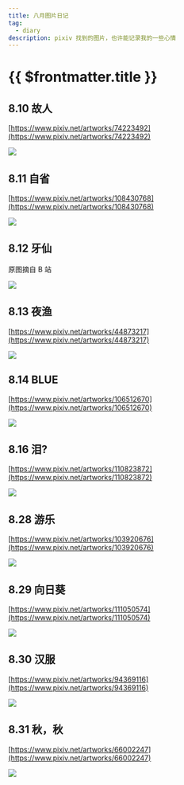 ```yaml
---
title: 八月图片日记
tag:
  - diary
description: pixiv 找到的图片，也许能记录我的一些心情
---
```


# {{ $frontmatter.title }}

## 8.10 故人

[https://www.pixiv.net/artworks/74223492](https://www.pixiv.net/artworks/74223492)

<img src='https://raw.githubusercontent.com/shellRaining/img/main/2308/p10.jpg'>

## 8.11 自省

[https://www.pixiv.net/artworks/108430768](https://www.pixiv.net/artworks/108430768)

<img src='https://raw.githubusercontent.com/shellRaining/img/main/2308/p11.jpg'>

## 8.12 牙仙

原图摘自 B 站

<img src='https://raw.githubusercontent.com/shellRaining/img/main/2308/p12.jpg'>

## 8.13 夜渔

[https://www.pixiv.net/artworks/44873217](https://www.pixiv.net/artworks/44873217)

<img src='https://raw.githubusercontent.com/shellRaining/img/main/2308/p13.jpg'>

## 8.14 BLUE

[https://www.pixiv.net/artworks/106512670](https://www.pixiv.net/artworks/106512670)

<img src='https://raw.githubusercontent.com/shellRaining/img/main/2308/p14.jpg'>

## 8.16 泪?

[https://www.pixiv.net/artworks/110823872](https://www.pixiv.net/artworks/110823872)

<img src='https://raw.githubusercontent.com/shellRaining/img/main/2308/p16.jpg'>

## 8.28 游乐

[https://www.pixiv.net/artworks/103920676](https://www.pixiv.net/artworks/103920676)

<img src='https://raw.githubusercontent.com/shellRaining/img/main/2308/p28.jpg'>

## 8.29 向日葵

[https://www.pixiv.net/artworks/111050574](https://www.pixiv.net/artworks/111050574)

<img src='https://raw.githubusercontent.com/shellRaining/img/main/2308/p29_2.jpg'>

## 8.30 汉服

[https://www.pixiv.net/artworks/94369116](https://www.pixiv.net/artworks/94369116)

<img src='https://raw.githubusercontent.com/shellRaining/img/main/2308/p30.jpg'>

## 8.31 秋，秋

[https://www.pixiv.net/artworks/66002247](https://www.pixiv.net/artworks/66002247)

<img src='https://raw.githubusercontent.com/shellRaining/img/main/2308/p31.jpg'>
